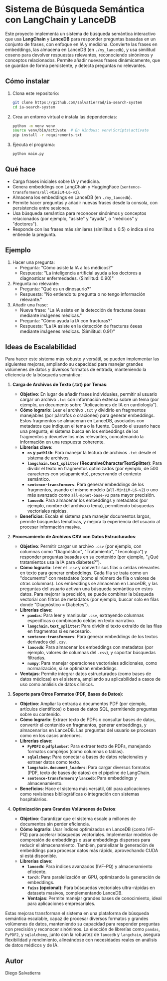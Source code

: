 # Sistema de Búsqueda Semántica con LangChain y LanceDB

Este proyecto implementa un sistema de búsqueda semántica interactivo que usa **LangChain** y **LanceDB** para responder preguntas basadas en un conjunto de frases, con enfoque en IA y medicina. Convierte las frases en embeddings, las almacena en LanceDB (en `./my_lancedb`), y usa similitud coseno para devolver respuestas relevantes, reconociendo sinónimos y conceptos relacionados. Permite añadir nuevas frases dinámicamente, que se guardan de forma persistente, y detecta preguntas no relevantes.

## Cómo instalar
1. Clona este repositorio:
   ```bash
   git clone https://github.com/salvatierrad/ia-search-system
   cd ia-search-system
   ```
2. Crea un entorno virtual e instala las dependencias:
   ```bash
   python -m venv venv
   source venv/bin/activate  # En Windows: venv\Scripts\activate
   pip install -r requirements.txt
   ```
3. Ejecuta el programa:
   ```bash
   python main.py
   ```

## Qué hace
- Carga frases iniciales sobre IA y medicina.
- Genera embeddings con LangChain y HuggingFace (`sentence-transformers/all-MiniLM-L6-v2`).
- Almacena los embeddings en LanceDB (en `./my_lancedb`).
- Permite hacer preguntas y añadir nuevas frases desde la consola, con persistencia entre sesiones.
- Usa búsqueda semántica para reconocer sinónimos y conceptos relacionados (por ejemplo, "asiste" y "ayuda", o "médicos" y "doctores").
- Responde con las frases más similares (similitud ≥ 0.5) o indica si no entiende la pregunta.

## Ejemplo
1. Hacer una pregunta:
   - Pregunta: "Cómo asiste la IA a los médicos?"
   - Respuesta: "La inteligencia artificial ayuda a los doctores a diagnosticar enfermedades. (Similitud: 0.90)"
2. Pregunta no relevante:
   - Pregunta: "Qué es un dinosaurio?"
   - Respuesta: "No entiendo tu pregunta o no tengo información relevante."
3. Añadir una frase:
   - Nueva frase: "La IA asiste en la detección de fracturas óseas mediante imágenes médicas."
   - Pregunta: "Cómo ayuda la IA con fracturas?"
   - Respuesta: "La IA asiste en la detección de fracturas óseas mediante imágenes médicas. (Similitud: 0.91)"

## Ideas de Escalabilidad
Para hacer este sistema más robusto y versátil, se pueden implementar las siguientes mejoras, ampliando su capacidad para manejar grandes volúmenes de datos y diversos formatos de entrada, manteniendo la eficiencia de la búsqueda semántica:

1. **Carga de Archivos de Texto (.txt) por Temas**:
   - **Objetivo**: En lugar de añadir frases individuales, permitir al usuario cargar un archivo `.txt` con información extensa sobre un tema (por ejemplo, un documento sobre "Aplicaciones de IA en cardiología").
   - **Cómo lograrlo**: Leer el archivo `.txt` y dividirlo en fragmentos manejables (por párrafos o oraciones) para generar embeddings. Estos fragmentos se almacenan en LanceDB, asociados con metadatos que indiquen el tema o la fuente. Cuando el usuario hace una pregunta, el sistema busca en los embeddings de los fragmentos y devuelve los más relevantes, concatenando la información en una respuesta coherente.
   - **Librerías clave**:
     - **`os` y `pathlib`**: Para manejar la lectura de archivos `.txt` desde el sistema de archivos.
     - **`langchain.text_splitter` (RecursiveCharacterTextSplitter)**: Para dividir el texto en fragmentos optimizados (por ejemplo, de 500 caracteres con solapamiento), preservando el contexto semántico.
     - **`sentence-transformers`**: Para generar embeddings de los fragmentos, usando el mismo modelo (`all-MiniLM-L6-v2`) o uno más avanzado como `all-mpnet-base-v2` para mayor precisión.
     - **`lancedb`**: Para almacenar los embeddings y metadatos (por ejemplo, nombre del archivo o tema), permitiendo búsquedas vectoriales rápidas.
   - **Beneficios**: Escala el sistema para manejar documentos largos, permite búsquedas temáticas, y mejora la experiencia del usuario al procesar información masiva.

2. **Procesamiento de Archivos CSV con Datos Estructurados**:
   - **Objetivo**: Permitir cargar un archivo `.csv` (por ejemplo, con columnas como "Diagnóstico", "Tratamiento", "Tecnología") y responder preguntas basadas en su contenido (por ejemplo, "¿Qué tratamientos usa la IA para diabetes?").
   - **Cómo lograrlo**: Leer el `.csv` y convertir sus filas o celdas relevantes en texto para generar embeddings. Cada fila se trata como un "documento" con metadatos (como el número de fila o valores de otras columnas). Los embeddings se almacenan en LanceDB, y las preguntas del usuario activan una búsqueda semántica en estos datos. Para mejorar la precisión, se puede combinar la búsqueda vectorial con filtros de metadatos (por ejemplo, buscar solo en filas donde "Diagnóstico = Diabetes").
   - **Librerías clave**:
     - **`pandas`**: Para leer y manipular `.csv`, extrayendo columnas específicas o combinando celdas en texto narrativo.
     - **`langchain.text_splitter`**: Para dividir el texto extraído de las filas en fragmentos si es necesario.
     - **`sentence-transformers`**: Para generar embeddings de los textos derivados del `.csv`.
     - **`lancedb`**: Para almacenar los embeddings con metadatos (por ejemplo, valores de columnas del `.csv`), y soportar búsquedas filtradas.
     - **`numpy`**: Para manejar operaciones vectoriales adicionales, como normalización, si se optimizan embeddings.
   - **Ventajas**: Permite integrar datos estructurados (como bases de datos médicas) en el sistema, ampliando su aplicabilidad a casos de uso como análisis de datos clínicos.

3. **Soporte para Otros Formatos (PDF, Bases de Datos)**:
   - **Objetivo**: Ampliar la entrada a documentos PDF (por ejemplo, artículos científicos) o bases de datos SQL, permitiendo preguntas sobre su contenido.
   - **Cómo lograrlo**: Extraer texto de PDFs o consultar bases de datos, convertir el contenido en fragmentos, generar embeddings, y almacenarlos en LanceDB. Las preguntas del usuario se procesan como en los casos anteriores.
   - **Librerías clave**:
     - **`PyPDF2` o `pdfplumber`**: Para extraer texto de PDFs, manejando formatos complejos (como columnas o tablas).
     - **`sqlalchemy`**: Para conectar a bases de datos relacionales y extraer datos como texto.
     - **`langchain.document_loaders`**: Para cargar diversos formatos (PDF, texto de bases de datos) en el pipeline de LangChain.
     - **`sentence-transformers` y `lancedb`**: Para embeddings y almacenamiento.
   - **Beneficios**: Hace el sistema más versátil, útil para aplicaciones como revisiones bibliográficas o integración con sistemas hospitalarios.

4. **Optimización para Grandes Volúmenes de Datos**:
   - **Objetivo**: Garantizar que el sistema escale a millones de documentos sin perder eficiencia.
   - **Cómo lograrlo**: Usar índices optimizados en LanceDB (como IVF-PQ) para acelerar búsquedas vectoriales. Implementar modelos de compresión de embeddings o usar embeddings dispersos para reducir el almacenamiento. También, paralelizar la generación de embeddings para procesar datos más rápido, aprovechando CUDA si está disponible.
   - **Librerías clave**:
     - **`lancedb`**: Para índices avanzados (IVF-PQ) y almacenamiento eficiente.
     - **`torch`**: Para paralelización en GPU, optimizando la generación de embeddings.
     - **`faiss` (opcional)**: Para búsquedas vectoriales ultra-rápidas en datasets masivos, complementando LanceDB.
     - **Ventajas**: Permite manejar grandes bases de conocimiento, ideal para aplicaciones empresariales.

Estas mejoras transforman el sistema en una plataforma de búsqueda semántica escalable, capaz de procesar diversos formatos y grandes volúmenes de datos, manteniendo su capacidad para responder preguntas con precisión y reconocer sinónimos. La elección de librerías como `pandas`, `PyPDF2`, y `sqlalchemy`, junto con la robustez de `lancedb` y `langchain`, asegura flexibilidad y rendimiento, alineándose con necesidades reales en análisis de datos médicos y de IA.

## Autor
Diego Salvatierra